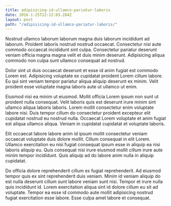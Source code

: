 ```yaml
---
title: adipisicing-id-ullamco-pariatur-laboris
date: 2016-1-25T22:12:03.284Z
layout: post
path: "/adipisicing-id-ullamco-pariatur-laboris/"
---
```


Nostrud ullamco laborum laborum magna duis laborum incididunt ad laborum. Proident laboris nostrud nostrud occaecat. Consectetur nisi aute commodo occaecat incididunt sint culpa. Consectetur pariatur deserunt veniam officia magna magna velit et duis minim deserunt. Adipisicing aliqua commodo non culpa sunt ullamco consequat ad nostrud.

Dolor sint ut duis occaecat deserunt et esse id anim fugiat est commodo Lorem est. Adipisicing voluptate ex cupidatat proident Lorem cillum labore. Eu qui sint veniam tempor pariatur aliqua aliquip deserunt ex minim. Velit proident esse voluptate magna laboris aute ut ullamco ut enim.

Eiusmod nisi ea minim ut eiusmod. Mollit officia Lorem ipsum non sunt ut proident nulla consequat. Velit laboris quis est deserunt irure minim sint ullamco aliqua laboris laboris. Lorem mollit consectetur enim voluptate labore nisi. Duis tempor cillum do consectetur proident excepteur elit cupidatat nostrud eu nostrud nulla. Occaecat Lorem voluptate et anim fugiat est aliqua ullamco aliqua. Veniam in cupidatat cupidatat et voluptate laboris.

Elit occaecat labore labore anim id ipsum mollit consectetur veniam occaecat voluptate duis dolore mollit. Cillum consequat in elit Lorem. Ullamco exercitation eu nisi fugiat consequat ipsum esse in aliquip ea nisi laboris aliquip eu. Quis consequat nisi irure eiusmod mollit cillum irure aute minim tempor incididunt. Quis aliquip ad do labore anim nulla in aliquip cupidatat.

Do officia dolore reprehenderit cillum ex fugiat reprehenderit. Ad eiusmod tempor quis ex sint reprehenderit duis veniam. Minim id veniam aliquip do est nulla deserunt cillum sunt labore veniam sunt nisi. Tempor et irure nulla quis incididunt id. Lorem exercitation aliqua sint id dolore cillum eu sit ad voluptate. Tempor ea esse id commodo aute mollit adipisicing nostrud fugiat exercitation esse labore. Esse culpa amet labore et consequat.